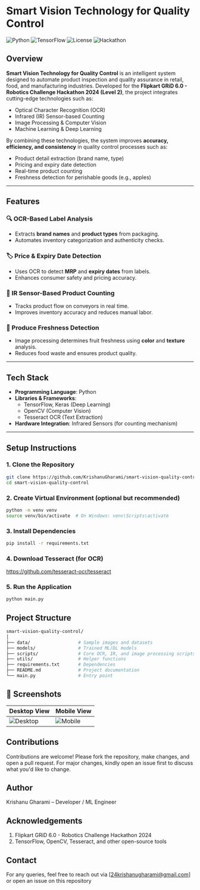 # Smart Vision Technology for Quality Control

![Python](https://img.shields.io/badge/Python-3.8+-blue)
![TensorFlow](https://img.shields.io/badge/TensorFlow-2.x-orange)
![License](https://img.shields.io/badge/license-MIT-green)
![Hackathon](https://img.shields.io/badge/Flipkart%20GRiD%206.0-Robotics%20Challenge-9cf)

## Overview

**Smart Vision Technology for Quality Control** is an intelligent system designed to automate product inspection and quality assurance in retail, food, and manufacturing industries. Developed for the **Flipkart GRiD 6.0 - Robotics Challenge Hackathon 2024 (Level 2)**, the project integrates cutting-edge technologies such as:

- Optical Character Recognition (OCR)
- Infrared (IR) Sensor-based Counting
- Image Processing & Computer Vision
- Machine Learning & Deep Learning

By combining these technologies, the system improves **accuracy, efficiency, and consistency** in quality control processes such as:

- Product detail extraction (brand name, type)
- Pricing and expiry date detection
- Real-time product counting
- Freshness detection for perishable goods (e.g., apples)

---

## Features

### 🔍 OCR-Based Label Analysis
- Extracts **brand names** and **product types** from packaging.
- Automates inventory categorization and authenticity checks.

### 🏷️ Price & Expiry Date Detection
- Uses OCR to detect **MRP** and **expiry dates** from labels.
- Enhances consumer safety and pricing accuracy.

### 🔢 IR Sensor-Based Product Counting
- Tracks product flow on conveyors in real time.
- Improves inventory accuracy and reduces manual labor.

### 🍏 Produce Freshness Detection
- Image processing determines fruit freshness using **color** and **texture** analysis.
- Reduces food waste and ensures product quality.

---

## Tech Stack

- **Programming Language**: Python
- **Libraries & Frameworks**:
  - TensorFlow, Keras (Deep Learning)
  - OpenCV (Computer Vision)
  - Tesseract OCR (Text Extraction)
- **Hardware Integration**: Infrared Sensors (for counting mechanism)

---

## Setup Instructions

### 1. Clone the Repository
```bash
git clone https://github.com/KrishanuGharami/smart-vision-quality-control.git
cd smart-vision-quality-control
```
### 2. Create Virtual Environment (optional but recommended)
```bash
python -m venv venv
source venv/bin/activate  # On Windows: venv\Scripts\activate
```
### 3. Install Dependencies
```bash
pip install -r requirements.txt
```
### 4. Download Tesseract (for OCR)
https://github.com/tesseract-ocr/tesseract
### 5. Run the Application
```bash
python main.py
```

## Project Structure
```bash
smart-vision-quality-control/
│
├── data/                  # Sample images and datasets
├── models/                # Trained ML/DL models
├── scripts/               # Core OCR, IR, and image processing scripts
├── utils/                 # Helper functions
├── requirements.txt       # Dependencies
├── README.md              # Project documentation
└── main.py                # Entry point
```

## 📸 Screenshots
| Desktop View                                 | Mobile View                                |
| -------------------------------------------- | ------------------------------------------ |
| ![Desktop](https://github.com/user-attachments/assets/2c31a384-0e56-4de3-a33f-2325eac5d77d) | ![Mobile](https://github.com/user-attachments/assets/8584dbcf-dabd-487e-9f89-40004c90ed62) | 


## Contributions
Contributions are welcome! Please fork the repository, make changes, and open a pull request. For major changes, kindly open an issue first to discuss what you'd like to change.

## Author
Krishanu Gharami – Developer / ML Engineer

## Acknowledgements
1. Flipkart GRiD 6.0 - Robotics Challenge Hackathon 2024
2. TensorFlow, OpenCV, Tesseract, and other open-source tools

## Contact
For any queries, feel free to reach out via [24krishanugharami@gmail.com] or open an issue on this repository
